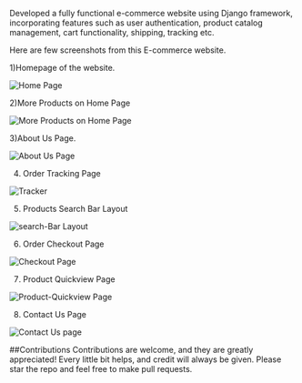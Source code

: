 Developed a fully functional e-commerce website using Django framework, incorporating features such as user authentication, product catalog management, cart functionality, shipping, tracking etc.

Here are few screenshots from this E-commerce website.

1)Homepage of the website.

![Home Page](https://github.com/sayyam44/My-Awesome-Cart/assets/96288976/d31228ec-1929-4f0e-abed-8ed39fd36905)

2)More Products on Home Page

![More Products on Home Page](https://github.com/sayyam44/My-Awesome-Cart/assets/96288976/c59737c3-8eb0-4eec-80dd-287843ff0116)

3)About Us Page.

![About Us Page](https://github.com/sayyam44/My-Awesome-Cart/assets/96288976/2798db80-88cf-4598-b439-34a4e1790dbc)

4) Order Tracking Page

![Tracker](https://github.com/sayyam44/My-Awesome-Cart/assets/96288976/3d4913a7-24ce-4b16-87b4-de5ff1c315ee)

5) Products Search Bar Layout

![search-Bar Layout](https://github.com/sayyam44/My-Awesome-Cart/assets/96288976/0a40146b-a079-4dd6-bb0a-57760d7b1f8a)

6) Order Checkout Page

![Checkout Page](https://github.com/sayyam44/My-Awesome-Cart/assets/96288976/9726c941-c2b1-472f-bbcd-6c91c08716ad)

7) Product Quickview Page

![Product-Quickview Page](https://github.com/sayyam44/My-Awesome-Cart/assets/96288976/b231e13e-50f5-4a0d-ac84-760bc5eb9cab)

8) Contact Us Page

![Contact Us page](https://github.com/sayyam44/My-Awesome-Cart/assets/96288976/4a155d02-6016-47a8-9fdd-f8b20b7129a2)

##Contributions 
Contributions are welcome, and they are greatly appreciated! Every little bit helps, and credit will always be given.
Please star the repo and feel free to make pull requests.
